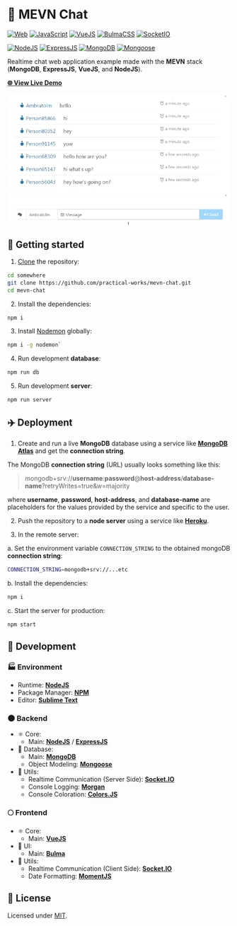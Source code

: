 # 💬 MEVN Chat

[![Web](https://img.shields.io/badge/web-blue?logo=w3c)](https://github.com/topics/web)
[![JavaScript](https://img.shields.io/badge/javascript-blue?logo=javascript)](https://github.com/topics/javascript)
[![VueJS](https://img.shields.io/badge/vue-2.6.11-blue?logo=vue.js)](https://github.com/topics/vue)
[![BulmaCSS](https://img.shields.io/badge/bulma-0.8.1-blue?logo=bulma)](https://github.com/topics/bulma)
[![SocketIO](https://img.shields.io/github/package-json/dependency-version/practical-works/mevn-chat/socket.io?logo=socket.io)](https://github.com/topics/socket.io)

[![NodeJS](https://img.shields.io/badge/node-blue?logo=node.js)](https://github.com/topics/node)
[![ExpressJS](https://img.shields.io/github/package-json/dependency-version/practical-works/mevn-chat/express?logo=express)](https://github.com/topics/express)
[![MongoDB](https://img.shields.io/badge/mongodb-3.2.22-blue?logo=mongodb)](https://github.com/topics/mongo)
[![Mongoose](https://img.shields.io/github/package-json/dependency-version/practical-works/mevn-chat/mongoose?logo=mongodb)](https://github.com/topics/mongoose)

Realtime chat web application example made with the **MEVN** stack (**MongoDB**, **ExpressJS**, **VueJS**, and **NodeJS**).

[**🌐 View Live Demo**](https://amb-mevn-chat.herokuapp.com/)

![Screenshot](./screenshot.gif?raw=true)

## 🏁 Getting started

1. [Clone](https://docs.github.com/en/repositories/creating-and-managing-repositories/cloning-a-repository) the repository:

```bash
cd somewhere
git clone https://github.com/practical-works/mevn-chat.git
cd mevn-chat
```
2. Install the dependencies:

```bash
npm i
```

3. Install [Nodemon](https://github.com/remy/nodemon/) globally:

```bash
npm i -g nodemon`
```

4. Run development **database**:

```bash
npm run db
```

5. Run development **server**:

```bash
npm run server
```
## ✈️ Deployment

1. Create and run a live **MongoDB** database using a service like [**MongoDB Atlas**](https://www.mongodb.com/cloud/atlas) and get the **connection string**.

  The MongoDB **connection string** (URL) usually looks something like this:

  > mongodb+srv://**username**:**password**@**host-address**/**database-name**?retryWrites=true&w=majority

  where **username**, **password**, **host-address**, and **database-name** are placeholders for the values provided by the service and specific to the user.

2. Push the repository to a **node server** using a service like [**Heroku**](https://heroku.com).

3. In the remote server:

  a. Set the environment variable `CONNECTION_STRING` to the obtained mongoDB **connection string**:

  ```bash
  CONNECTION_STRING=mongodb+srv://...etc
  ```

  b. Install the dependencies:

  ```bash
  npm i
  ```

  c. Start the server for production:

  ```bash
  npm start
  ```

## 🚀 Development

### 🏭 Environment

- Runtime: [**NodeJS**](https://github.com/nodejs)
- Package Manager: [**NPM**](https://github.com/npm)
- Editor: [**Sublime Text**](https://www.sublimetext.com)

### 🌑 Backend

- ⚛️ Core:
  - Main: [**NodeJS**](https://github.com/nodejs/node) / [**ExpressJS**](https://github.com/expressjs/express)
- 💽 Database:
  - Main: [**MongoDB**](https://www.mongodb.com/)
  - Object Modeling: [**Mongoose**](https://github.com/Automattic/mongoose)
- 🔧 Utils:
  - Realtime Communication (Server Side): [**Socket.IO**](https://github.com/socketio/socket.io)
  - Console Logging: [**Morgan**](https://github.com/expressjs/morgan)
  - Console Coloration: [**Colors.JS**](https://github.com/Marak/colors.js)

### 🌕 Frontend

- ⚛️ Core:
  - Main: [**VueJS**](https://github.com/vuejs/vue)
- 🎨 UI:
  - Main: [**Bulma**](https://github.com/jgthms/bulma)
- 🔧 Utils:
  - Realtime Communication (Client Side): [**Socket.IO**](https://github.com/socketio/socket.io)
  - Date Formatting: [**MomentJS**](https://github.com/moment/moment)

## 📄 License

Licensed under [MIT](./LICENSE).
